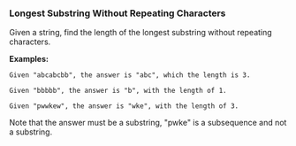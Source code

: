 ### Longest Substring Without Repeating Characters 

Given a string, find the length of the longest substring without repeating characters.

**Examples:**

```
Given "abcabcbb", the answer is "abc", which the length is 3.

Given "bbbbb", the answer is "b", with the length of 1.

Given "pwwkew", the answer is "wke", with the length of 3. 

```
Note that the answer must be a substring, "pwke" is a subsequence and not a substring.